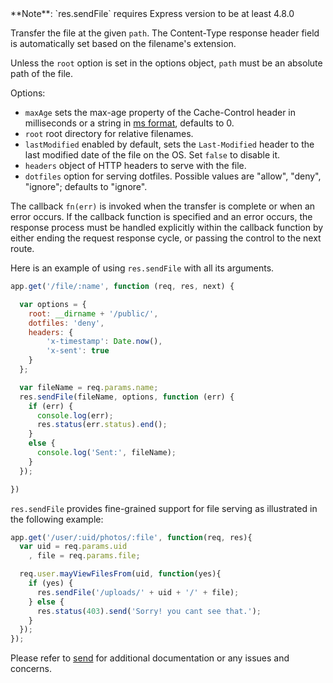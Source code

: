 <div class="notice">**Note**: `res.sendFile` requires Express version to be at least 4.8.0</div>

Transfer the file at the given `path`. The Content-Type response header field is automatically set based on the filename's extension.

Unless the `root` option is set in the options object, `path` must be an absolute path of the file.

Options:

* `maxAge` sets the max-age property of the Cache-Control header in milliseconds or a string in [ms format](https://www.npmjs.org/package/ms), defaults to 0.
* `root` root directory for relative filenames.
* `lastModified` enabled by default, sets the `Last-Modified` header to the last modified date of the file on the OS. Set `false` to disable it.
* `headers` object of HTTP headers to serve with the file.
* `dotfiles` option for serving dotfiles. Possible values are "allow", "deny", "ignore"; defaults to "ignore".

The callback `fn(err)` is invoked when the transfer is complete or when an error occurs. If the callback function is specified and an error occurs, the response process must be handled explicitly within the callback function by either ending the request response cycle, or passing the control to the next route.

Here is an example of using `res.sendFile` with all its arguments.

```js
app.get('/file/:name', function (req, res, next) {

  var options = {
    root: __dirname + '/public/',
    dotfiles: 'deny',
    headers: {
        'x-timestamp': Date.now(),
        'x-sent': true
    }
  };

  var fileName = req.params.name;
  res.sendFile(fileName, options, function (err) {
    if (err) {
      console.log(err);
      res.status(err.status).end();
    }
    else {
      console.log('Sent:', fileName);
    }
  });

})
```

`res.sendFile` provides fine-grained support for file serving as illustrated in the following example:

```js
app.get('/user/:uid/photos/:file', function(req, res){
  var uid = req.params.uid
    , file = req.params.file;

  req.user.mayViewFilesFrom(uid, function(yes){
    if (yes) {
      res.sendFile('/uploads/' + uid + '/' + file);
    } else {
      res.status(403).send('Sorry! you cant see that.');
    }
  });
});
```
Please refer to [send](https://github.com/visionmedia/send) for additional documentation or any issues and concerns.
